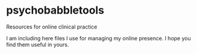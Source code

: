 # psychobabbletools
Resources for online clinical practice

I am including here files I use for managing my online presence.  I hope you find them useful in yours.
